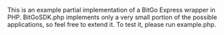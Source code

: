 This is an example partial implementation of a BitGo Express wrapper in PHP. BitGoSDK.php implements only a very small
portion of the possible applications, so feel free to extend it. To test it, please run example.php.